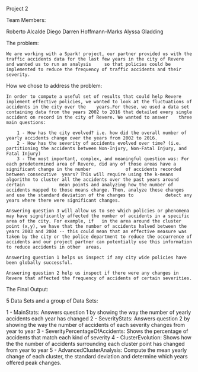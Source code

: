 Project 2


Team Members:

Roberto Alcalde Diego
Darren Hoffmann-Marks 
Alyssa Gladding



The problem:

	We are working with a Spark! project, our partner provided us with the traffic accidents data for the last few years in the city of Revere and wanted us to run an analysis 	so that policies could be implemented to reduce the frequency of traffic accidents and their severity.

How we chose to address the problem:

	In order to compute a useful set of results that could help Revere implement effective policies, we wanted to look at the fluctuations of accidents in the city over the 	years.For these, we used a data set containing data from the years 2002 to 2016 that detailed every single accident on record in the city of Revere. We wanted to answer 	three main questions:

		1 - How has the city evolved? i.e. how did the overall number of yearly accidents change over the years from 2002 to 2016.
		2 - How has the severity of accidents evolved over time? (i.e. partitioning the accidents between Non-Injury, Non-Fatal Injury, and Fatal Injury)
		3 - The most important, complex, and meaningful question was: For each predetermined area of Revere, did any of those areas have a significant change in the number 		    of accidents recorded between consecutive  years? This will require using the k-means algorithm to cluster all the accidents over the past years around certain 		    mean points and analyzing how the number of accidents mapped to those means change. Then, analyze these changes and use the standard deviation of the changes to 		    detect any years where there were significant changes.

	Answering question 3 will allow us to see which policies or phenomena may have significantly affected the number of accidents in a specific area of the city. For example, if 	in the area around the cluster point (x,y), we have that the number of accidents halved between the years 2003 and 2004 -- this could mean that an effective measure was 	taken by the city or the police department to reduce the occurrence of accidents and our project partner can potentially use this information to reduce accidents in other 	areas. 

	Answering question 1 helps us inspect if any city wide policies have been globally successful.

	Answering question 2 help us inspect if there were any changes in Revere that affected the frequency of accidents of certain severities.


The Final Output:

5 Data Sets and a group of Data Sets:

1 - MainStats: Answers question 1 by showing the way the number of yearly accidents each year has changed
2 - SeverityStats: Answers question 2 by showing the way the number of accidents of each severity changes from year to year
3 - SeverityPercentageOfAccidents: Shows the percentage of accidents that match each kind of severity
4 - ClusterEvolution: Shows how the the number of accidents surrounding each cluster point has changed from year to year
5 - AdvancedClusterAnalysis: Compute the mean yearly change of each cluster, the standard deviation and determine which years offered peak changes.
